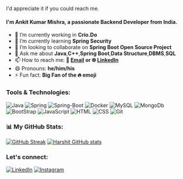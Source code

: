 <!--- 👋 Hi, I’m Ankit Kumar Mishra
- 👀 I’m interested in Software Development
- 🌱 I’m currently doing a job in Crio. Do as a backend developer project engineer.
- 💞️ I’m looking to collaborate on ...
- 📫 How to reach me ...-->
I'd appreciate it if you could reach me.

#### I'm Ankit Kumar Mishra, a passionate Backend Developer from India.

- 🔭 I’m currently working in **Crio.Do**
- 🌱 I’m currently learning **Spring Security**
- 👯 I’m looking to collaborate on **Spring Boot Open Source Project**
- 💬 Ask me about **Java**,**C++**,**Spring Boot**,**Data Structure**,**DBMS**,**SQL**
- 📫 How to reach me: **📧 [Email](mailto:ankitmishra28799@gmail.com) or 🌐 [LinkedIn](https://www.linkedin.com/in/ankit-mishra-707871218/)**
- 😄 Pronouns: **he/him/his**
- ⚡ Fun fact: **Big Fan of the 🔥 emoji**

### Tools & Technologies:
![Java](https://img.shields.io/badge/Java-ED8B00?style=for-the-badge&logo=openjdk&logoColor=white) 
![Spring](https://img.shields.io/badge/Spring-6DB33F?style=for-the-badge&logo=spring&logoColor=white) 
![Spring-Boot](https://img.shields.io/badge/Spring_Boot-F2F4F9?style=for-the-badge&logo=spring-boot) 
![Docker](https://img.shields.io/badge/Docker-2CA5E0?style=for-the-badge&logo=docker&logoColor=white) 
![MySQL](https://img.shields.io/badge/MySQL-00000F?style=for-the-badge&logo=mysql&logoColor=white) 
![MongoDb](https://img.shields.io/badge/MongoDB-4EA94B?style=for-the-badge&logo=mongodb&logoColor=white) 
![BootStrap](https://img.shields.io/badge/Bootstrap-563D7C?style=for-the-badge&logo=bootstrap&logoColor=white) 
![JavaScript](https://img.shields.io/badge/-JavaScript-333333?style=flat&logo=javascript)
![HTML](https://img.shields.io/badge/-HTML-333333?style=flat&logo=html5) 
![CSS](https://img.shields.io/badge/-CSS-333333?style=flat&logo=css3) 
![Git](https://img.shields.io/badge/-Git-333333?style=flat&logo=git) 

### 📊 My GitHub Stats:

[![GitHub Streak](https://streak-stats.demolab.com?user=Ankit92110&theme=radical&hide_border=true&card_width=470)](https://git.io/streak-stats)
[![Harshit GitHub stats](https://github-readme-stats.vercel.app/api?username=Ankit92110&show_icons=true&theme=radical&rank_icon=percentile&hide_border=true)](https://github.com/anuraghazra/github-readme-stats)

### Let's connect:
[![LinkedIn](https://img.shields.io/badge/-LinkedIn-333333?style=flat&logo=LinkedIn)](https://www.linkedin.com/in/ankit-mishra-707871218/) 
[![Instagram](https://img.shields.io/badge/-Instagram-333333?style=flat&logo=Instagram)](https://www.instagram.com/rajmishra1962/)
<!---
Ankit92110/Ankit92110 is a ✨ special ✨ repository because its `README.md` (this file) appears on your GitHub profile.
You can click the Preview link to take a look at your changes.
--->
